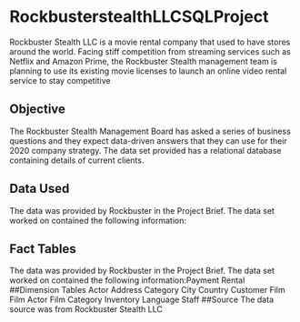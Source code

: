 # RockbusterstealthLLCSQLProject
Rockbuster Stealth LLC is a movie rental company that used to have stores around the world. Facing stiff competition from streaming services such as Netflix and Amazon Prime, the Rockbuster Stealth management team is planning to use its existing movie licenses to launch an online video rental service to stay competitive
## Objective
The Rockbuster Stealth Management Board has asked a series of business questions and they expect data-driven answers that they can use for their 2020 company strategy. The data set provided has a relational database containing details of current clients.
## Data Used 
The data was provided by Rockbuster in the Project Brief. The data set worked on contained the following information:
## Fact Tables 

The data was provided by Rockbuster in the Project Brief. The data set worked on contained the following information:Payment
Rental
##Dimension Tables
Actor
Address
Category
City
Country
Customer
Film
Film Actor
Film Category
Inventory
Language
Staff
##Source
The data source was from Rockbuster Stealth LLC
